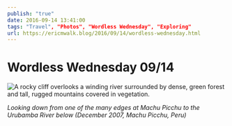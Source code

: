 ```yaml
---
publish: "true"
date: 2016-09-14 13:41:00
tags: "Travel", "Photos", "Wordless Wednesday", "Exploring"
url: https://ericmwalk.blog/2016/09/14/wordless-wednesday.html
---
```


# Wordless Wednesday 09/14

![A rocky cliff overlooks a winding river surrounded by dense, green forest and tall, rugged mountains covered in vegetation.](https://ericmwalk.blog/uploads/2024/1596b47a5e.jpeg)

*Looking down from one of the many edges at Machu Picchu to the Urubamba River below (December 2007, Machu Picchu, Peru)*
